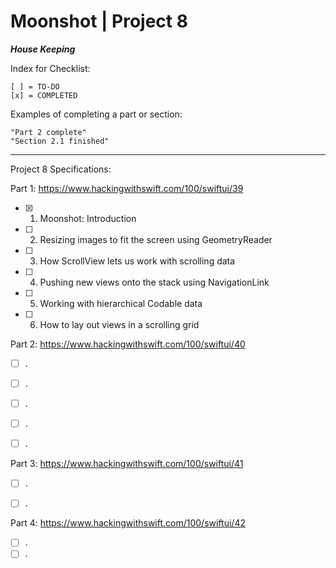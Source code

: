 
#  Moonshot | Project 8

***House Keeping***

Index for Checklist:

    [ ] = TO-DO
    [x] = COMPLETED

Examples of completing a part or section:

    "Part 2 complete"
    "Section 2.1 finished"

______
Project 8 Specifications:

Part 1: https://www.hackingwithswift.com/100/swiftui/39

- [x] 1. Moonshot: Introduction
- [ ] 2. Resizing images to fit the screen using GeometryReader
- [ ] 3. How ScrollView lets us work with scrolling data
- [ ] 4. Pushing new views onto the stack using NavigationLink
- [ ] 5. Working with hierarchical Codable data
- [ ] 6. How to lay out views in a scrolling grid



Part 2: https://www.hackingwithswift.com/100/swiftui/40
- [ ] . 
- [ ] . 
- [ ] . 
- [ ] . 
- [ ] . 


Part 3: https://www.hackingwithswift.com/100/swiftui/41
- [ ] . 
- [ ] . 


Part 4: https://www.hackingwithswift.com/100/swiftui/42
- [ ] . 
- [ ] . 
